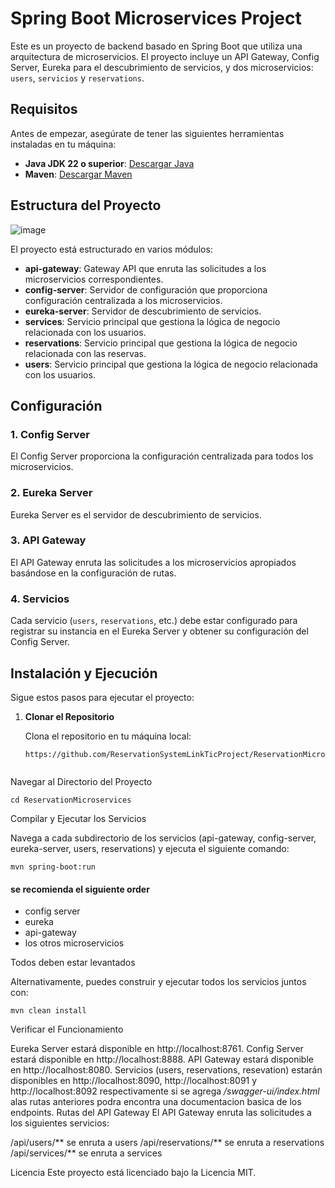 # Spring Boot Microservices Project

Este es un proyecto de backend basado en Spring Boot que utiliza una arquitectura de microservicios. El proyecto incluye un API Gateway, Config Server, Eureka para el descubrimiento de servicios, y dos microservicios: `users`,  `servicios` y `reservations`.

## Requisitos

Antes de empezar, asegúrate de tener las siguientes herramientas instaladas en tu máquina:

- **Java JDK 22 o superior**: [Descargar Java](https://www.oracle.com/java/technologies/javase-jdk17-downloads.html)
- **Maven**: [Descargar Maven](https://maven.apache.org/download.cgi)

## Estructura del Proyecto
![image](https://github.com/user-attachments/assets/46563d3c-921e-4416-9e1e-4cf1831a048b)

El proyecto está estructurado en varios módulos:

- **api-gateway**: Gateway API que enruta las solicitudes a los microservicios correspondientes.
- **config-server**: Servidor de configuración que proporciona configuración centralizada a los microservicios.
- **eureka-server**: Servidor de descubrimiento de servicios.
- **services**: Servicio principal que gestiona la lógica de negocio relacionada con los usuarios.
- **reservations**: Servicio principal que gestiona la lógica de negocio relacionada con las reservas.
- **users**: Servicio principal que gestiona la lógica de negocio relacionada con los usuarios.

## Configuración

### 1. Config Server

El Config Server proporciona la configuración centralizada para todos los microservicios. 

### 2. Eureka Server

Eureka Server es el servidor de descubrimiento de servicios. 

### 3. API Gateway

El API Gateway enruta las solicitudes a los microservicios apropiados basándose en la configuración de rutas.

### 4. Servicios

Cada servicio (`users`, `reservations`, etc.) debe estar configurado para registrar su instancia en el Eureka Server y obtener su configuración del Config Server.

## Instalación y Ejecución

Sigue estos pasos para ejecutar el proyecto:

1. **Clonar el Repositorio**

   Clona el repositorio en tu máquina local:

   ```
   https://github.com/ReservationSystemLinkTicProject/ReservationMicroservices.git
 

Navegar al Directorio del Proyecto

 ```
cd ReservationMicroservices
 ```
Compilar y Ejecutar los Servicios

Navega a cada subdirectorio de los servicios (api-gateway, config-server, eureka-server, users, reservations) y ejecuta el siguiente comando:
 ```
mvn spring-boot:run
 ```

#### se recomienda el siguiente order

* config server
* eureka
* api-gateway
* los otros microservicios

Todos deben estar levantados

Alternativamente, puedes construir y ejecutar todos los servicios juntos con:

 ```
mvn clean install
 ```

Verificar el Funcionamiento

Eureka Server estará disponible en http://localhost:8761.
Config Server estará disponible en http://localhost:8888.
API Gateway estará disponible en http://localhost:8080.
Servicios (users, reservations, resevation) estarán disponibles en http://localhost:8090, http://localhost:8091 y http://localhost:8092 respectivamente si se agrega */swagger-ui/index.html* alas rutas anteriores podra encontra una documentacion basica de los endpoints.
Rutas del API Gateway
El API Gateway enruta las solicitudes a los siguientes servicios:

/api/users/** se enruta a users
/api/reservations/** se enruta a reservations
/api/services/** se enruta a services


Licencia
Este proyecto está licenciado bajo la Licencia MIT.
